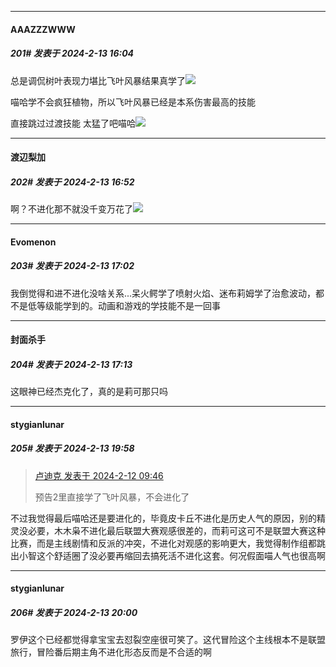 
*****

####  AAAZZZWWW  
##### 201#       发表于 2024-2-13 16:04

总是调侃树叶表现力堪比飞叶风暴结果真学了<img src="https://static.saraba1st.com/image/smiley/face2017/112.png" referrerpolicy="no-referrer">

喵哈学不会疯狂植物，所以飞叶风暴已经是本系伤害最高的技能

直接跳过过渡技能 太猛了吧喵哈<img src="https://static.saraba1st.com/image/smiley/face2017/018.png" referrerpolicy="no-referrer">


*****

####  渡辺梨加  
##### 202#       发表于 2024-2-13 16:52

啊？不进化那不就没千变万花了<img src="https://static.saraba1st.com/image/smiley/face2017/001.png" referrerpolicy="no-referrer">


*****

####  Evomenon  
##### 203#       发表于 2024-2-13 17:02

我倒觉得和进不进化没啥关系...呆火鳄学了喷射火焰、迷布莉姆学了治愈波动，都不是低等级能学到的。动画和游戏的学技能不是一回事


*****

####  封面杀手  
##### 204#       发表于 2024-2-13 17:13

这眼神已经杰克化了，真的是莉可那只吗


*****

####  stygianlunar  
##### 205#       发表于 2024-2-13 19:58

<blockquote><a href="httphttps://bbs.saraba1st.com/2b/forum.php?mod=redirect&amp;goto=findpost&amp;pid=63944749&amp;ptid=2165753" target="_blank">卢迪克 发表于 2024-2-12 09:46</a>

预告2里直接学了飞叶风暴，不会进化了</blockquote>
不过我觉得最后喵哈还是要进化的，毕竟皮卡丘不进化是历史人气的原因，别的精灵没必要，木木枭不进化最后联盟大赛观感很差的，而莉可这可不是联盟大赛这种比赛，而是主线剧情和反派的冲突，不进化对观感的影响更大，我觉得制作组都跳出小智这个舒适圈了没必要再缩回去搞死活不进化这套。何况假面喵人气也很高啊

*****

####  stygianlunar  
##### 206#       发表于 2024-2-13 20:00

罗伊这个已经都觉得拿宝宝去怼裂空座很可笑了。这代冒险这个主线根本不是联盟旅行，冒险番后期主角不进化形态反而是不合适的啊


